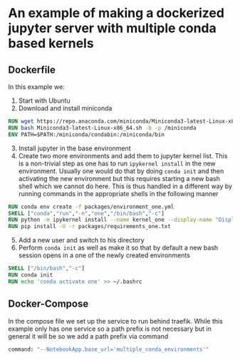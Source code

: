 # An example of making a dockerized jupyter server with multiple conda based kernels

## Dockerfile

In this example we:

1. Start with Ubuntu
2. Download and install miniconda
```dockerfile
RUN wget https://repo.anaconda.com/miniconda/Miniconda3-latest-Linux-x86_64.sh
RUN bash Miniconda3-latest-Linux-x86_64.sh -b -p /miniconda
ENV PATH=$PATH:/miniconda/condabin:/miniconda/bin
```
3. Install jupyter in the base environment
4. Create two more environments and add them to jupyter kernel list. This is a non-trivial step 
   as one has to run `ipykernel install` in the new environment. Usually one would do that by 
   doing `conda init` and then activating the new environment but this requires starting a new 
   bash shell which we cannot do here. This is thus handled in a different way by running 
   commands in the appropriate shells in the following manner
```dockerfile
RUN conda env create -f packages/environment_one.yml
SHELL ["conda","run","-n","one","/bin/bash","-c"]
RUN python -m ipykernel install --name kernel_one --display-name "Display Name One"
RUN pip install -U -r packages/requirements_one.txt
```
5. Add a new user and switch to his directory
6. Perform `conda init` as well as make it so that by default a new bash session opens in a one 
   of the newly created environments
```dockerfile
SHELL ["/bin/bash","-c"]
RUN conda init
RUN echo 'conda activate one' >> ~/.bashrc
```

## Docker-Compose

In the compose file we set up the service to run behind traefik. While this example only has one 
service so a path prefix is not necessary but in general it will be so we add a path prefix via 
command

```dockerfile
command: "--NotebookApp.base_url='multiple_conda_environments'"
```


